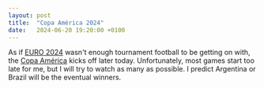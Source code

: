 ```yaml
---
layout: post
title:  "Copa América 2024"
date:   2024-06-20 19:20:00 +0100
---
```


As if [EURO 2024](https://www.uefa.com/euro2024/) wasn't enough tournament football to be getting on with, the [Copa América](https://copaamerica.com/en) kicks off later today. Unfortunately, most games start too late for me, but I will try to watch as many as possible. I predict Argentina or Brazil will be the eventual winners.
